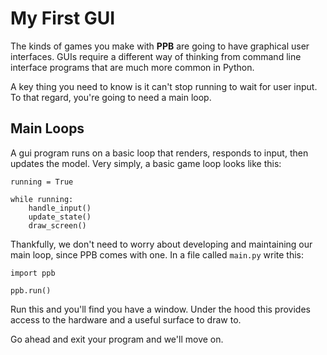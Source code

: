 # My First GUI

The kinds of games you make with **PPB** are going to have graphical
user interfaces. GUIs require a different way of thinking from command
line interface programs that are much more common in Python.

A key thing you need to know is it can't stop running to wait for user
input. To that regard, you're going to need a main loop.

## Main Loops

A gui program runs on a basic loop that renders, responds to input,
then updates the model. Very simply, a basic game loop looks like this:

    running = True

    while running:
        handle_input()
        update_state()
        draw_screen()

Thankfully, we don't need to worry about developing and maintaining our
main loop, since PPB comes with one. In a file called `main.py` write
this:

    import ppb

    ppb.run()

Run this and you'll find you have a window. Under the hood this provides
access to the hardware and a useful surface to draw to.

Go ahead and exit your program and we'll move on.
